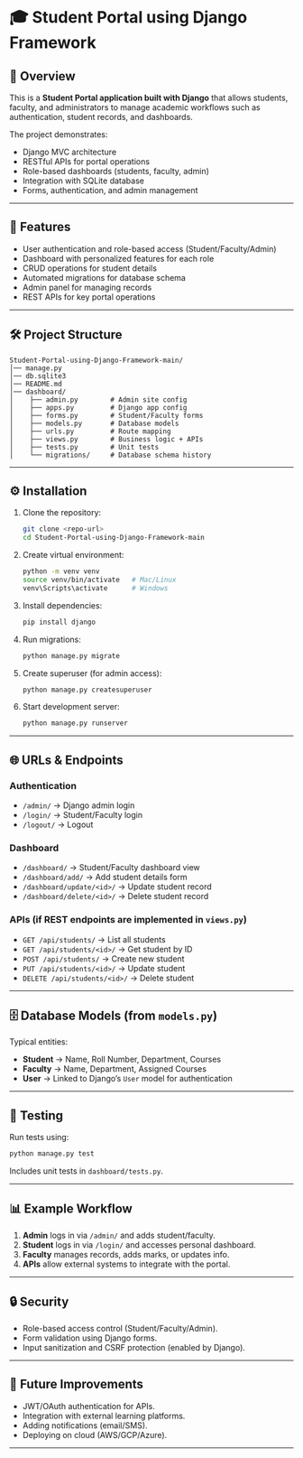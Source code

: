 
# 🎓 Student Portal using Django Framework

## 📌 Overview

This is a **Student Portal application built with Django** that allows students, faculty, and administrators to manage academic workflows such as authentication, student records, and dashboards.

The project demonstrates:

* Django MVC architecture
* RESTful APIs for portal operations
* Role-based dashboards (students, faculty, admin)
* Integration with SQLite database
* Forms, authentication, and admin management

---

## 🚀 Features

* User authentication and role-based access (Student/Faculty/Admin)
* Dashboard with personalized features for each role
* CRUD operations for student details
* Automated migrations for database schema
* Admin panel for managing records
* REST APIs for key portal operations

---

## 🛠️ Project Structure

```
Student-Portal-using-Django-Framework-main/
│── manage.py
│── db.sqlite3
│── README.md
│── dashboard/
│    ├── admin.py        # Admin site config
│    ├── apps.py         # Django app config
│    ├── forms.py        # Student/Faculty forms
│    ├── models.py       # Database models
│    ├── urls.py         # Route mapping
│    ├── views.py        # Business logic + APIs
│    ├── tests.py        # Unit tests
│    └── migrations/     # Database schema history
```

---

## ⚙️ Installation

1. Clone the repository:

   ```bash
   git clone <repo-url>
   cd Student-Portal-using-Django-Framework-main
   ```

2. Create virtual environment:

   ```bash
   python -m venv venv
   source venv/bin/activate   # Mac/Linux
   venv\Scripts\activate      # Windows
   ```

3. Install dependencies:

   ```bash
   pip install django
   ```

4. Run migrations:

   ```bash
   python manage.py migrate
   ```

5. Create superuser (for admin access):

   ```bash
   python manage.py createsuperuser
   ```

6. Start development server:

   ```bash
   python manage.py runserver
   ```

---

## 🌐 URLs & Endpoints

### Authentication

* `/admin/` → Django admin login
* `/login/` → Student/Faculty login
* `/logout/` → Logout

### Dashboard

* `/dashboard/` → Student/Faculty dashboard view
* `/dashboard/add/` → Add student details form
* `/dashboard/update/<id>/` → Update student record
* `/dashboard/delete/<id>/` → Delete student record

### APIs (if REST endpoints are implemented in `views.py`)

* `GET /api/students/` → List all students
* `GET /api/students/<id>/` → Get student by ID
* `POST /api/students/` → Create new student
* `PUT /api/students/<id>/` → Update student
* `DELETE /api/students/<id>/` → Delete student

---

## 🗄️ Database Models (from `models.py`)

Typical entities:

* **Student** → Name, Roll Number, Department, Courses
* **Faculty** → Name, Department, Assigned Courses
* **User** → Linked to Django’s `User` model for authentication

---

## 🧪 Testing

Run tests using:

```bash
python manage.py test
```

Includes unit tests in `dashboard/tests.py`.

---

## 📊 Example Workflow

1. **Admin** logs in via `/admin/` and adds student/faculty.
2. **Student** logs in via `/login/` and accesses personal dashboard.
3. **Faculty** manages records, adds marks, or updates info.
4. **APIs** allow external systems to integrate with the portal.

---

## 🔒 Security

* Role-based access control (Student/Faculty/Admin).
* Form validation using Django forms.
* Input sanitization and CSRF protection (enabled by Django).

---

## 📌 Future Improvements

* JWT/OAuth authentication for APIs.
* Integration with external learning platforms.
* Adding notifications (email/SMS).
* Deploying on cloud (AWS/GCP/Azure).

---


